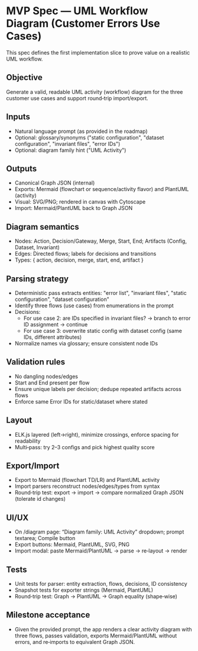 # MVP Spec — UML Workflow Diagram (Customer Errors Use Cases)

This spec defines the first implementation slice to prove value on a realistic UML workflow.

## Objective
Generate a valid, readable UML activity (workflow) diagram for the three customer use cases and support round‑trip import/export.

## Inputs
- Natural language prompt (as provided in the roadmap)
- Optional: glossary/synonyms ("static configuration", "dataset configuration", "invariant files", "error IDs")
- Optional: diagram family hint ("UML Activity")

## Outputs
- Canonical Graph JSON (internal)
- Exports: Mermaid (flowchart or sequence/activity flavor) and PlantUML (activity)
- Visual: SVG/PNG; rendered in canvas with Cytoscape
- Import: Mermaid/PlantUML back to Graph JSON

## Diagram semantics
- Nodes: Action, Decision/Gateway, Merge, Start, End; Artifacts (Config, Dataset, Invariant)
- Edges: Directed flows; labels for decisions and transitions
- Types: { action, decision, merge, start, end, artifact }

## Parsing strategy
- Deterministic pass extracts entities: "error list", "invariant files", "static configuration", "dataset configuration"
- Identify three flows (use cases) from enumerations in the prompt
- Decisions:
  - For use case 2: are IDs specified in invariant files? → branch to error ID assignment → continue
  - For use case 3: overwrite static config with dataset config (same IDs, different attributes)
- Normalize names via glossary; ensure consistent node IDs

## Validation rules
- No dangling nodes/edges
- Start and End present per flow
- Ensure unique labels per decision; dedupe repeated artifacts across flows
- Enforce same Error IDs for static/dataset where stated

## Layout
- ELK.js layered (left→right), minimize crossings, enforce spacing for readability
- Multi‑pass: try 2–3 configs and pick highest quality score

## Export/Import
- Export to Mermaid (flowchart TD/LR) and PlantUML activity
- Import parsers reconstruct nodes/edges/types from syntax
- Round‑trip test: export → import → compare normalized Graph JSON (tolerate id changes)

## UI/UX
- On /diagram page: “Diagram family: UML Activity” dropdown; prompt textarea; Compile button
- Export buttons: Mermaid, PlantUML, SVG, PNG
- Import modal: paste Mermaid/PlantUML → parse → re‑layout → render

## Tests
- Unit tests for parser: entity extraction, flows, decisions, ID consistency
- Snapshot tests for exporter strings (Mermaid, PlantUML)
- Round‑trip test: Graph → PlantUML → Graph equality (shape‑wise)

## Milestone acceptance
- Given the provided prompt, the app renders a clear activity diagram with three flows, passes validation, exports Mermaid/PlantUML without errors, and re‑imports to equivalent Graph JSON.
